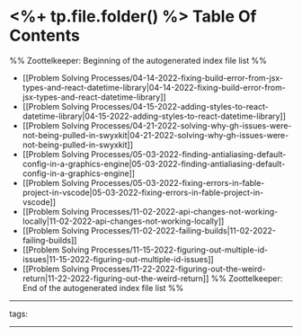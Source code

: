 # <%+ tp.file.folder() %> Table Of Contents



%% Zoottelkeeper: Beginning of the autogenerated index file list  %%
-  [[Problem Solving Processes/04-14-2022-fixing-build-error-from-jsx-types-and-react-datetime-library|04-14-2022-fixing-build-error-from-jsx-types-and-react-datetime-library]]
-  [[Problem Solving Processes/04-15-2022-adding-styles-to-react-datetime-library|04-15-2022-adding-styles-to-react-datetime-library]]
-  [[Problem Solving Processes/04-21-2022-solving-why-gh-issues-were-not-being-pulled-in-swyxkit|04-21-2022-solving-why-gh-issues-were-not-being-pulled-in-swyxkit]]
-  [[Problem Solving Processes/05-03-2022-finding-antialiasing-default-config-in-a-graphics-engine|05-03-2022-finding-antialiasing-default-config-in-a-graphics-engine]]
-  [[Problem Solving Processes/05-03-2022-fixing-errors-in-fable-project-in-vscode|05-03-2022-fixing-errors-in-fable-project-in-vscode]]
-  [[Problem Solving Processes/11-02-2022-api-changes-not-working-locally|11-02-2022-api-changes-not-working-locally]]
-  [[Problem Solving Processes/11-02-2022-failing-builds|11-02-2022-failing-builds]]
-  [[Problem Solving Processes/11-15-2022-figuring-out-multiple-id-issues|11-15-2022-figuring-out-multiple-id-issues]]
-  [[Problem Solving Processes/11-22-2022-figuring-out-the-weird-return|11-22-2022-figuring-out-the-weird-return]]
%% Zoottelkeeper: End of the autogenerated index file list  %%



---

tags: 

---